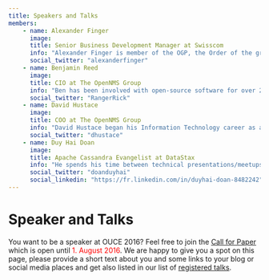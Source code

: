 ```yaml
---
title: Speakers and Talks
members:
    - name: Alexander Finger
      image:
      title: Senior Business Development Manager at Swisscom
      info: "Alexander Finger is member of the OGP, the Order of the green Polo, IT professional and PMI certified project management professional. He is responsible for much of the design and testing of many of the carrier grade features of OpenNMS. Last but not least Alexander Finger worked with Ronny Trommer and Klaus Thielking-Riechert on the German-language book OpenNMS: Netzwerkmanagement mit freier Software.<ul><li><a href=\"http://cfp.opennms.eu/en/ouce2016/public/events/141\" target=\"_BLANK\">Design Thinking for Geeks (EN)</a></li><li><a href=\"http://cfp.opennms.eu/en/ouce2016/public/events/150\" target=\"_BLANK\">OpenNMS Project Summit (EN)</a></li></ul>"
      social_twitter: "alexanderfinger"
    - name: Benjamin Reed
      image:
      title: CIO at The OpenNMS Group
      info: "Ben has been involved with open-source software for over 20 years, and has had his hands in the OpenNMS codebase nearly since its inception. He is currently CIO of The OpenNMS Group but wears many hats, spending the majority of his time in software engineering.<ul><li><a href=\"http://cfp.opennms.eu/en/ouce2016/public/events/148\" target=\"_BLANK\">Exploring Compass (EN)</a></li></ul>"
      social_twitter: "RangerRick"
    - name: David Hustace
      image:
      title: COO at The OpenNMS Group
      info: "David Hustace began his Information Technology career as a US Army Officer during a transition phase from manually computed Artillery gunnery to a hardened computer system.  Following a formal IT education, he transitioned from the Field Artillery to the Army Signal Corps and began writing software, building networks, and managing secure communication and data processing centers.  He was awarded a Meritorious Service Metal for the development of an application that integrated mainframe computer data with secure telecommunication systems thereby saving the Army millions of dollars in the operational and maintenance costs associated with expensive and antiquated hardware solutions.  In the private sector, David began network management consulting for enterprises and service providers using commercial software solutions such as OpenView and NetCool until co-founding The OpenNMS Group, Inc. in 2004; where he continues to serve as its COO responsible for sales and product management.  He has subsequently retired as Captain, US Army Reserve, and continues to enjoy defining new markets and creating new business opportunities for OpenNMS as well as developing software, playing golf, running marathons, and participating in the ever growing open source software world that is OpenNMS.<ul><li><a href=\"http://cfp.opennms.eu/en/ouce2016/public/events/160\" target=\"_BLANK\">Shining some DayLight on OpenNMS (EN)</a></li><li><a href=\"http://cfp.opennms.eu/en/ouce2016/public/events/158\" target=\"_BLANK\">Training about OpenNMS Visualization</a></li></ul>"
      social_twitter: "dhustace"
    - name: Duy Hai Doan
      image:
      title: Apache Cassandra Evangelist at DataStax
      info: "He spends his time between technical presentations/meetups on Cassandra, coding on open source projects like Achilles or Apache Zeppelin to support the community and helping all companies using Cassandra to make their project successful. Previously he was working as a freelance Java/Cassandra consultant.<ul><li><a href=\"http://cfp.opennms.eu/en/ouce2016/public/events/154\" target=\"_BLANK\">War story: Spark/Cassandra/Zeppelin for particle accelerator metrics aggregation</a></li></ul>"
      social_twitter: "doanduyhai"
      social_linkedin: "https://fr.linkedin.com/in/duyhai-doan-8482242"
---
```


# Speaker and Talks

You want to be a speaker at OUCE 2016? Feel free to join the [Call for Paper](http://cfp.opennms.eu/en/ouce2016/cfp/session/new) which is open until <font color="red">1. August 2016</font>. We are happy to give you a spot on this page, please provide a short text about you and some links to your blog or social media places and get also listed in our list of [registered talks](http://cfp.opennms.eu/en/ouce2016/public/events).
